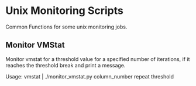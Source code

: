 Unix Monitoring Scripts
=======================

Common Functions for some unix monitoring jobs.

Monitor VMStat
--------------
Monitor vmstat for a threshold value for a specified number of iterations, if it reaches the threshold break
and print a message.

Usage: vmstat | ./monitor_vmstat.py column_number repeat threshold
